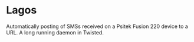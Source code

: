 # Lagos

Automatically posting of SMSs received on a Psitek Fusion 220 device to a URL. A long running daemon in Twisted.
